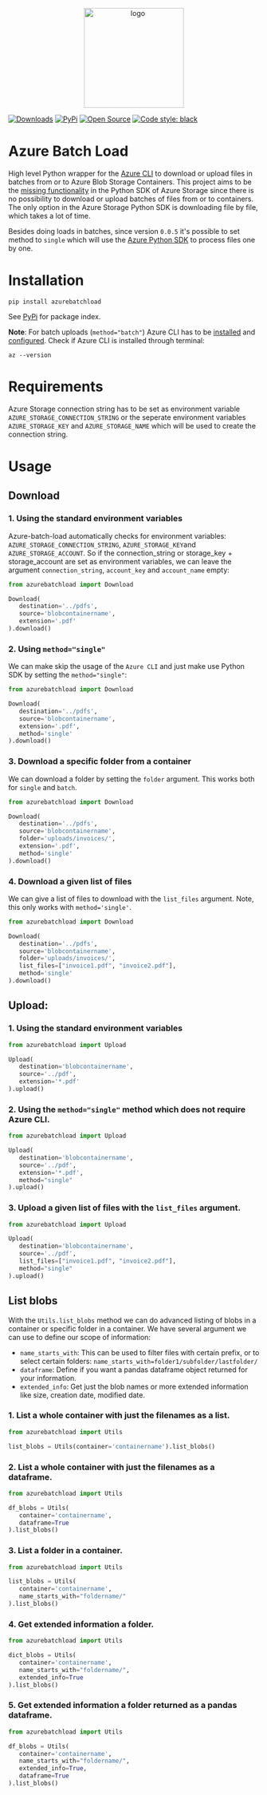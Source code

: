 <p align="center">
  <img alt="logo" src="https://www.zypp.io/static/assets/img/logos/zypp/white/500px.png"  width="200"/>
</p>

[![Downloads](https://pepy.tech/badge/azurebatchload)](https://pepy.tech/project/azurebatchload)
[![PyPi](https://img.shields.io/pypi/v/azurebatchload.svg)](https://pypi.python.org/pypi/azurebatchload)
[![Open Source](https://badges.frapsoft.com/os/v1/open-source.svg?v=103)](https://opensource.org/)
[![Code style: black](https://img.shields.io/badge/code%20style-black-000000.svg)](https://github.com/psf/black)

# Azure Batch Load
High level Python wrapper for the [Azure CLI](https://docs.microsoft.com/en-us/cli/azure/) to download or upload files in batches from or to Azure Blob Storage Containers.
This project aims to be the [missing functionality](https://github.com/Azure/azure-storage-python/issues/554)
in the Python SDK of Azure Storage since there is no possibility to download or upload batches of files from or to containers.
The only option in the Azure Storage Python SDK is downloading file by file, which takes a lot of time.

Besides doing loads in batches, since version `0.0.5` it's possible to set method to `single` which will use the
[Azure Python SDK](https://github.com/Azure/azure-sdk-for-python/tree/master/sdk/storage/azure-storage-blob) to process files one by one.


# Installation

```commandline
pip install azurebatchload
```

See [PyPi](https://pypi.org/project/azurebatchload/) for package index.

**Note**: For batch uploads (`method="batch"`) Azure CLI has to be [installed](https://docs.microsoft.com/en-us/cli/azure/install-azure-cli)
and [configured](https://docs.microsoft.com/en-us/cli/azure/get-started-with-azure-cli).
Check if Azure CLI is installed through terminal:

```commandline
az --version
```

# Requirements

Azure Storage connection string has to be set as environment variable `AZURE_STORAGE_CONNECTION_STRING` or
the seperate environment variables `AZURE_STORAGE_KEY` and `AZURE_STORAGE_NAME` which will be used to create the connection string.

# Usage

## Download
### 1. Using the standard environment variables

Azure-batch-load automatically checks for environment variables: `AZURE_STORAGE_CONNECTION_STRING`,
   `AZURE_STORAGE_KEY`and `AZURE_STORAGE_ACCOUNT`.
So if the connection_string or storage_key + storage_account are set as environment variables,
   we can leave the argument `connection_string`, `account_key` and `account_name` empty:

```python
from azurebatchload import Download

Download(
   destination='../pdfs',
   source='blobcontainername',
   extension='.pdf'
).download()
```

### 2. Using `method="single"`

We can make skip the usage of the `Azure CLI` and just make use Python SDK by setting the `method="single"`:

```python
from azurebatchload import Download

Download(
   destination='../pdfs',
   source='blobcontainername',
   extension='.pdf',
   method='single'
).download()
```

### 3. Download a specific folder from a container

We can download a folder by setting the `folder` argument. This works both for `single` and `batch`.

```python
from azurebatchload import Download

Download(
   destination='../pdfs',
   source='blobcontainername',
   folder='uploads/invoices/',
   extension='.pdf',
   method='single'
).download()
```

### 4. Download a given list of files

We can give a list of files to download with the `list_files` argument.
Note, this only works with `method='single'`.

```python
from azurebatchload import Download

Download(
   destination='../pdfs',
   source='blobcontainername',
   folder='uploads/invoices/',
   list_files=["invoice1.pdf", "invoice2.pdf"],
   method='single'
).download()
```

## Upload:

### 1. Using the standard environment variables

```python
from azurebatchload import Upload

Upload(
   destination='blobcontainername',
   source='../pdf',
   extension='*.pdf'
).upload()
```

### 2. Using the `method="single"` method which does not require Azure CLI.

```python
from azurebatchload import Upload

Upload(
   destination='blobcontainername',
   source='../pdf',
   extension='*.pdf',
   method="single"
).upload()
```

### 3. Upload a given list of files with the `list_files` argument.

```python
from azurebatchload import Upload

Upload(
   destination='blobcontainername',
   source='../pdf',
   list_files=["invoice1.pdf", "invoice2.pdf"],
   method="single"
).upload()
```

## List blobs

With the `Utils.list_blobs` method we can do advanced listing of blobs in a container or specific folder in a container.
We have several argument we can use to define our scope of information:

- `name_starts_with`: This can be used to filter files with certain prefix, or to select certain folders: `name_starts_with=folder1/subfolder/lastfolder/`
- `dataframe`: Define if you want a pandas dataframe object returned for your information.
- `extended_info`: Get just the blob names or more extended information like size, creation date, modified date.

### 1. List a whole container with just the filenames as a list.
```python
from azurebatchload import Utils

list_blobs = Utils(container='containername').list_blobs()
```

### 2. List a whole container with just the filenames as a dataframe.
```python
from azurebatchload import Utils

df_blobs = Utils(
   container='containername',
   dataframe=True
).list_blobs()
```

### 3. List a folder in a container.
```python
from azurebatchload import Utils

list_blobs = Utils(
   container='containername',
   name_starts_with="foldername/"
).list_blobs()
```

### 4. Get extended information a folder.
```python
from azurebatchload import Utils

dict_blobs = Utils(
   container='containername',
   name_starts_with="foldername/",
   extended_info=True
).list_blobs()
```

### 5. Get extended information a folder returned as a pandas dataframe.
```python
from azurebatchload import Utils

df_blobs = Utils(
   container='containername',
   name_starts_with="foldername/",
   extended_info=True,
   dataframe=True
).list_blobs()
```

